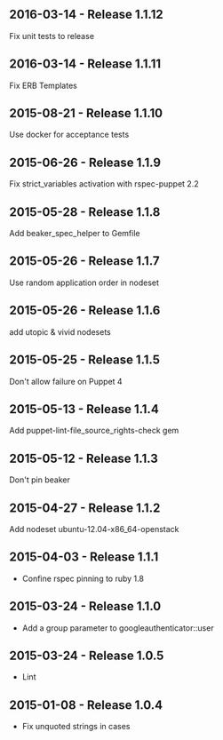 ## 2016-03-14 - Release 1.1.12

Fix unit tests to release

## 2016-03-14 - Release 1.1.11

Fix ERB Templates

## 2015-08-21 - Release 1.1.10

Use docker for acceptance tests

## 2015-06-26 - Release 1.1.9

Fix strict_variables activation with rspec-puppet 2.2

## 2015-05-28 - Release 1.1.8

Add beaker_spec_helper to Gemfile

## 2015-05-26 - Release 1.1.7

Use random application order in nodeset

## 2015-05-26 - Release 1.1.6

add utopic & vivid nodesets

## 2015-05-25 - Release 1.1.5

Don't allow failure on Puppet 4

## 2015-05-13 - Release 1.1.4

Add puppet-lint-file_source_rights-check gem

## 2015-05-12 - Release 1.1.3

Don't pin beaker

## 2015-04-27 - Release 1.1.2

Add nodeset ubuntu-12.04-x86_64-openstack

## 2015-04-03 - Release 1.1.1

- Confine rspec pinning to ruby 1.8

## 2015-03-24 - Release 1.1.0

- Add a group parameter to googleauthenticator::user

## 2015-03-24 - Release 1.0.5

- Lint

## 2015-01-08 - Release 1.0.4

- Fix unquoted strings in cases
